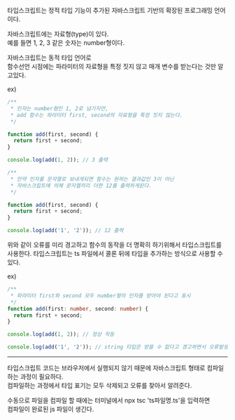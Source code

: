 타입스크립트는 정적 타입 기능이 추가된 자바스크립트 기반의 확장된 프로그래밍 언어이다.

자바스크립트에는 자료형(type)이 있다.<br />
예를 들면 1, 2, 3 같은 숫자는 number형이다.

자바스크립트는 동적 타입 언어로 <br />
함수선언 시점에는 파라미터의 자료형을 특정 짓지 않고 매개 변수를 받는다는 것만 알고있다.

ex)

```javascript
/**
 * 인자는 number형인 1, 2로 넘기지만,
 * add 함수는 파라미터 first, second의 자료형을 특정 짓지 않는다.
 */

function add(first, second) {
  return first + second;
}

console.log(add(1, 2)); // 3 출력
```

```javascript
/**
 * 만약 인자를 문자열로 보내게되면 함수는 원하는 결과값인 3이 아닌
 * 자바스크립트에 의해 문자열끼리 더한 12를 출력하게된다.
 */

function add(first, second) {
  return first + second;
}

console.log(add('1', '2')); // 12 출력
```

위와 같이 오류를 미리 경고하고 함수의 동작을 더 명확히 하기위해서 타입스크립트를 사용한다.
타입스크립트는 ts 파일에서 콜론 뒤에 타입을 추가하는 방식으로 사용할 수 있다.

ex)

```typescript
/**
 * 파라미터 first와 second 모두 number형의 인자를 받아야 된다고 표시
 */
function add(first: number, second: number) {
  return first + second;
}

console.log(add(1, 2)); // 정상 작동

console.log(add('1', '2')); // string 타입은 받을 수 없다고 경고하면서 오류발생
```

<hr />

타입스크립트 코드는 브라우저에서 실행되지 않기 때문에 자바스크립트 형태로 컴파일하는 과정이 필요하다. <br />
컴파일하는 과정에서 타입 표기는 모두 삭제되고 오류를 찾아서 알려준다.

수동으로 파일을 컴파일 할 때에는 터미널에서 npx tsc 'ts파일명.ts'을 입력하면 <br />
컴파일이 완료된 js 파일이 생긴다.
